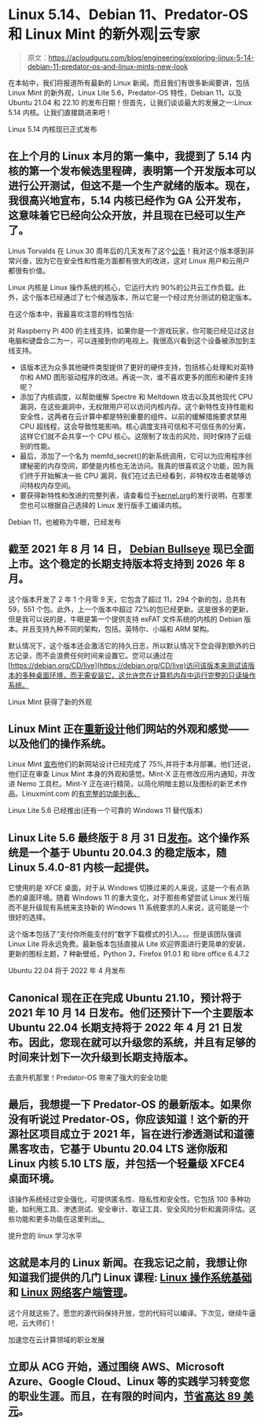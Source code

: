 # Linux 5.14、Debian 11、Predator-OS 和 Linux Mint 的新外观|云专家

> 原文：<https://acloudguru.com/blog/engineering/exploring-linux-5-14-debian-11-predator-os-and-linux-mints-new-look>

在本帖中，我们将报道所有最新的 Linux 新闻。而且我们有很多新闻要讲，包括 Linux Mint 的新外观，Linux Lite 5.6，Predator-OS 特性，Debian 11，以及 Ubuntu 21.04 和 22.10 的发布日期！但首先，让我们谈谈最大的发展之一:Linux 5.14 内核。让我们直接跳进来吧！

Linux 5.14 内核现已正式发布

## 在上个月的 Linux 本月的第一集中，我提到了 5.14 内核的第一个发布候选里程碑，表明第一个开发版本可以进行公开测试，但这不是一个生产就绪的版本。现在，我很高兴地宣布，5.14 内核已经作为 GA 公开发布，这意味着它已经向公众开放，并且现在已经可以生产了。

Linus Torvalds 在 Linux 30 周年后的几天发布了这个[公告](http://lkml.iu.edu/hypermail/linux/kernel/2108.3/05438.html)！我对这个版本感到非常兴奋，因为它在安全性和性能方面都有很大的改进，这对 Linux 用户和云用户都很有价值。

Linux 内核是 Linux 操作系统的核心，它运行大约 90%的公共云工作负载。此外，这个版本已经通过了七个候选版本，所以它是一个经过充分测试的稳定版本。

在这个版本中，我最喜欢注意的特性包括:

对 Raspberry Pi 400 的主线支持，如果你是一个游戏玩家，你可能已经见过这台电脑和键盘合二为一，可以连接到你的电视上。我很高兴看到这个设备被添加到主线支持。

*   该版本还为众多其他硬件类型提供了更好的硬件支持，包括核心处理和对英特尔和 AMD 图形驱动程序的改进。再说一次，谁不喜欢更多的图形和硬件支持呢？
*   添加了内核调度，以帮助缓解 Spectre 和 Meltdown 攻击以及其他现代 CPU 漏洞，在这些漏洞中，无权限用户可以访问内核内存。这个新特性支持性能和安全性，这两者在云计算中都是特别重要的组件。以前的缓解措施要求禁用 CPU 超线程，这会导致性能影响。核心调度支持可信和不可信任务的分离，这样它们就不会共享一个 CPU 核心。这限制了攻击的风险，同时保持了云级别的性能。
*   最后，添加了一个名为 memfd_secret()的新系统调用，它可以为应用程序创建秘密的内存空间，即使是内核也无法访问。我真的很喜欢这个功能，因为我们终于开始解决一些 CPU 漏洞，我们在过去已经看到，非特权攻击者能够访问特权内存空间。
*   要获得新特性和改进的完整列表，请查看位于[kernel.org](https://www.kernel.org/)的发行说明，在那里您也可以根据自己选择的 Linux 发行版手工编译内核。

Debian 11，也被称为牛眼，已经发布

## 截至 2021 年 8 月 14 日， [Debian Bullseye](https://lwn.net/Articles/866272/) 现已全面上市。这个稳定的长期支持版本将支持到 2026 年 8 月。

这个版本开发了 2 年 1 个月零 9 天，它包含了超过 11，294 个新的包，总共有 59，551 个包。此外，上一个版本中超过 72%的包已经更新。这是很多的更新，但是我可以说的是，牛眼是第一个提供支持 exFAT 文件系统的内核的 Debian 版本。并且支持九种不同的架构，包括。英特尔、小端和 ARM 架构。

默认情况下，这个版本还会激活它的持久日志，所以默认情况下您会得到额外的日志记录，而不会浪费任何时间来设置它。您可以通过在[https://debian.org/CD/live](https://debian.org/CD/live)访问该版本来测试该版本的多种桌面环境，而无需安装它，这允许您在计算机内存中运行完整的只读操作系统。

Linux Mint 获得了新的外观

## Linux Mint 正在[重新设计](https://blog.linuxmint.com/?p=4130)他们网站的外观和感觉——以及他们的操作系统。

Linux Mint [宣布](https://blog.linuxmint.com/?p=4130)他们的新网站设计已经完成了 75%,并将于本月部署。他们还说，他们正在审查 Linux Mint 本身的外观和感觉。Mint-X 正在修改应用内通知，并改进 Nemo 工具栏。Mint-Y 正在进行精简，以简化明暗主题以及图标的新艺术作品。Linuxmint.com 的[有完整的功能列表。](https://linuxmint.com/)

Linux Lite 5.6 已经推出(还有一个可靠的 Windows 11 替代版本)

## Linux Lite 5.6 最终版于 8 月 31 日[发布](https://www.linuxliteos.com/forums/release-announcements/linux-lite-5-6-final-released/)。这个操作系统是一个基于 Ubuntu 20.04.3 的稳定版本，随 Linux 5.4.0-81 内核一起提供。

它使用的是 XFCE 桌面，对于从 Windows 切换过来的人来说，这是一个有点熟悉的桌面环境。随着 Windows 11 的重大变化，对于那些希望尝试 Linux 发行版而不是升级现有系统来支持新的 Windows 11 系统要求的人来说，这可能是一个很好的选择。

这个版本包括了“支付你所能支付的”数字下载模式的引入。。。但是该团队强调 Linux Lite 将永远免费。最新版本包括直接从 Lite 欢迎界面进行更简单的安装，更新的图标主题，7 种新壁纸，Python 3，Firefox 91.0.1 和 libre office 6.4.7.2

Ubuntu 22.04 将于 2022 年 4 月发布

## Canonical 现在正在完成 Ubuntu 21.10，预计将于 2021 年 10 月 14 日发布。他们还预计下一个主要版本 Ubuntu 22.04 长期支持将于 2022 年 4 月 21 日发布。因此，您现在就可以升级您的系统，并且有足够的时间来计划下一次升级到长期支持版本。

去直升机那里！Predator-OS 带来了强大的安全功能

## 最后，我想提一下 Predator-OS 的最新版本。如果你没有听说过 Predator-OS，你应该知道！这个新的开源社区项目成立于 2021 年，旨在进行渗透测试和道德黑客攻击，它基于 Ubuntu 20.04 LTS 迷你版和 Linux 内核 5.10 LTS 版，并包括一个轻量级 XFCE4 桌面环境。

该操作系统经过安全强化，可提供匿名性、隐私性和安全性。它包括 100 多种功能，如利用工具、渗透测试、安全审计、取证工具、安全风险分析和漏洞评估。这些功能和更多功能在这里列出[。](https://predator-os.com/fich/index.html)

提升您的 linux 学习水平

## 这就是本月的 Linux 新闻。在我忘记之前，我想让你知道我们提供的几门 Linux 课程: [Linux 操作系统基础](https://acloudguru.com/course/linux-operating-system-fundamentals)和 [ Linux 网络客户端管理](https://acloudguru.com/course/linux-network-client-management)。

这个月就这些了。愿您的源代码保持开放，您的代码可以编译。下次见，继续牛逼吧，云大师们！

加速您在云计算领域的职业发展

## 立即从 ACG 开始，通过围绕 AWS、Microsoft Azure、Google Cloud、Linux 等的实践学习转变您的职业生涯。而且，在有限的时间内，[节省高达 89 美元](https://acloudguru.com/content/cloudgames?utm_source=site&utm_medium=blog&utm_campaign=2021_cloudgames)。